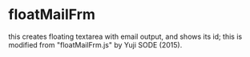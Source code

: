 # floatMailFrm
this creates floating textarea with email output, and shows its id; this is modified from "floatMailFrm.js" by Yuji SODE (2015).
